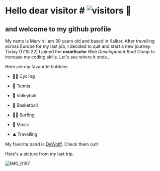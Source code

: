 # Hello dear visitor # ![visitors](https://visitor-badge.glitch.me/badge?page_id=page.id&left_color=green&right_color=red) :wave:

## and welcome to my github profile

My name is Marvin I am 30 years old and based in Kalkar. After travelling across Europe for my last job, I decided to quit and start a new journey.
Today (17.10.22) I joined the **neuefische** *Web Development Boot Camp* to increase my coding skills.
Let's see where it ends...

Here are my favourite hobbies:
- :biking_man: Cycling
- :tennis: Tennis
- :volleyball: Volleyball
- :basketball: Basketball

- :surfing_man: Surfing
- :drum: Music
- :mountain: Travelling

My favorite band is [DeWolff](https://www.dewolff.nu/#/home).
Check them out!


Here's a picture from my last trip.

![IMG_0197](https://user-images.githubusercontent.com/115343305/196197067-068001d7-30db-42ef-98bc-f513ab17fa80.jpg)

